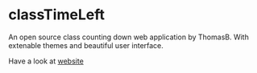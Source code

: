 # classTimeLeft
 
An open source class counting down web application by ThomasB. With extenable themes and beautiful user interface.

Have a look at [website](https://clock.mahaoxuan.top)
